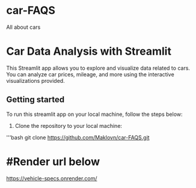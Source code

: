 # car-FAQS
All about cars
# Car Data Analysis with Streamlit

This Streamlit app allows you to explore and visualize data related to cars. You can analyze car prices, mileage, and more using the interactive visualizations provided. 

## Getting started

To run this streamlit app on your local machine, follow the steps below:

1. Clone the repository to your local machine:

'''bash 
git clone https://github.com/Maklovn/car-FAQS.git

# #Render url below 
https://vehicle-specs.onrender.com/
